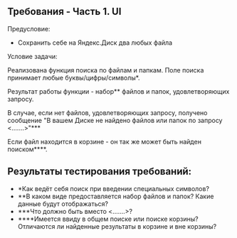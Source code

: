 ## Требования - Часть 1. UI

Предусловие:
- Сохранить себе на Яндекс.Диск два любых файла

Условие задачи:

Реализована функция поиска по файлам и папкам. Поле поиска принимает любые буквы/цифры/символы*.

Результат работы функции - набор** файлов и папок, удовлетворяющих запросу.

В случае, если нет файлов, удовлетворяющих запросу, получено сообщение "В вашем Диске не найдено файлов или папок по запросу <.......>"***

Если файл находится в корзине - он так же может быть найден поиском****.

## Результаты тестирования требований:
- *Как ведёт себя поиск при введении специальных символов?
- **В каком виде предоставляется набор файлов и папок? Какие данные будут отображаться?
- ***Что должно быть вместо <.......>?
- ****Имеется ввиду в общем поиске или поиске корзины? Отличаются ли найденные результаты в корзине и вне корзины?